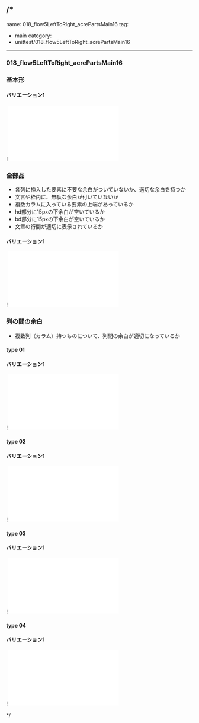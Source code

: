/*
---
name: 018_flow5LeftToRight_acrePartsMain16
tag:
  - main
category:
  - unittest/018_flow5LeftToRight_acrePartsMain16
---

### 018_flow5LeftToRight_acrePartsMain16
### 基本形

#### バリエーション1

!![018_flow5LeftToRight_acrePartsMain16_01basic_1.html](./html/018_flow5LeftToRight_acrePartsMain16/018_flow5LeftToRight_acrePartsMain16_01basic_1.html)

### 全部品
- 各列に挿入した要素に不要な余白がついていないか、適切な余白を持つか
- 文言や枠内に、無駄な余白が付いていないか
- 複数カラムに入っている要素の上端があっているか
- hd部分に15pxの下余白が空いているか
- bd部分に15pxの下余白が空いているか
- 文章の行間が適切に表示されているか

#### バリエーション1

!![018_flow5LeftToRight_acrePartsMain16_02all_1.html](./html/018_flow5LeftToRight_acrePartsMain16/018_flow5LeftToRight_acrePartsMain16_02all_1.html)

### 列の間の余白
- 複数列（カラム）持つものについて、列間の余白が適切になっているか

#### type 01
#### バリエーション1

!![018_flow5LeftToRight_acrePartsMain16_f08_01_1.html](./html/018_flow5LeftToRight_acrePartsMain16/018_flow5LeftToRight_acrePartsMain16_f08_01_1.html)

#### type 02
#### バリエーション1

!![018_flow5LeftToRight_acrePartsMain16_f08_02_1.html](./html/018_flow5LeftToRight_acrePartsMain16/018_flow5LeftToRight_acrePartsMain16_f08_02_1.html)

#### type 03
#### バリエーション1

!![018_flow5LeftToRight_acrePartsMain16_f08_03_1.html](./html/018_flow5LeftToRight_acrePartsMain16/018_flow5LeftToRight_acrePartsMain16_f08_03_1.html)

#### type 04
#### バリエーション1

!![018_flow5LeftToRight_acrePartsMain16_f08_04_1.html](./html/018_flow5LeftToRight_acrePartsMain16/018_flow5LeftToRight_acrePartsMain16_f08_04_1.html)

*/
